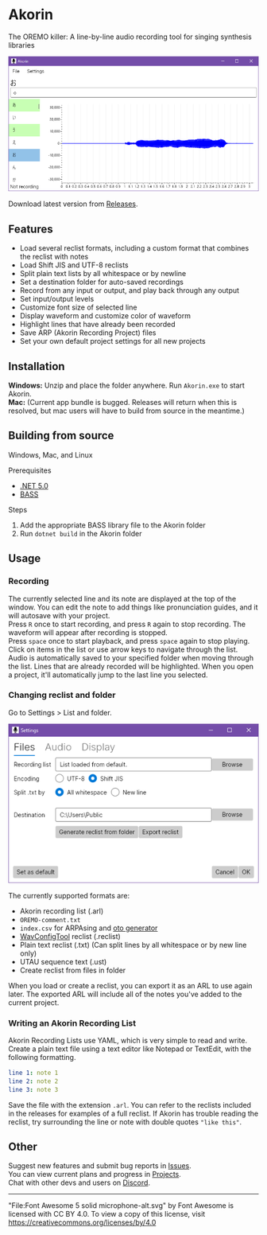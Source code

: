 # Akorin
The OREMO killer: A line-by-line audio recording tool for singing synthesis libraries

![Akorin screenshot](screenshot.png)

Download latest version from [Releases](https://github.com/adlez27/akorin/releases).

## Features
* Load several reclist formats, including a custom format that combines the reclist with notes
* Load Shift JIS and UTF-8 reclists
* Split plain text lists by all whitespace or by newline
* Set a destination folder for auto-saved recordings
* Record from any input or output, and play back through any output
* Set input/output levels
* Customize font size of selected line
* Display waveform and customize color of waveform
* Highlight lines that have already been recorded
* Save ARP (Akorin Recording Project) files
* Set your own default project settings for all new projects

## Installation
**Windows:** Unzip and place the folder anywhere. Run `Akorin.exe` to start Akorin.  
**Mac:** (Current app bundle is bugged. Releases will return when this is resolved, but mac users will have to build from source in the meantime.)

## Building from source
Windows, Mac, and Linux  

Prerequisites
- [.NET 5.0](https://dotnet.microsoft.com/)
- [BASS](https://www.un4seen.com/)

Steps
1. Add the appropriate BASS library file to the Akorin folder
2. Run `dotnet build` in the Akorin folder

## Usage
### Recording
The currently selected line and its note are displayed at the top of the window. You can edit the note to add things like pronunciation guides, and it will autosave with your project.  
Press `R` once to start recording, and press `R` again to stop recording. The waveform will appear after recording is stopped.  
Press `space` once to start playback, and press `space` again to stop playing.  
Click on items in the list or use arrow keys to navigate through the list. Audio is automatically saved to your specified folder when moving through the list. Lines that are already recorded will be highlighted. When you open a project, it'll automatically jump to the last line you selected.

### Changing reclist and folder
Go to Settings > List and folder.

![File settings screenshot](file-settings.png)

The currently supported formats are:
- Akorin recording list (.arl)
- `OREMO-comment.txt`
- `index.csv` for ARPAsing and [oto generator](https://github.com/adlez27/oto-generator)
- [WavConfigTool](https://github.com/HeidenBZR/WavConfigTool) reclist (.reclist)
- Plain text reclist (.txt) (Can split lines by all whitespace or by new line only)
- UTAU sequence text (.ust)
- Create reclist from files in folder

When you load or create a reclist, you can export it as an ARL to use again later. The exported ARL will include all of the notes you've added to the current project.

### Writing an Akorin Recording List
Akorin Recording Lists use YAML, which is very simple to read and write. Create a plain text file using a text editor like Notepad or TextEdit, with the following formatting.
```yaml
line 1: note 1
line 2: note 2
line 3: note 3
```
Save the file with the extension `.arl`. You can refer to the reclists included in the releases for examples of a full reclist. If Akorin has trouble reading the reclist, try surrounding the line or note with double quotes ``"like this"``.

## Other
Suggest new features and submit bug reports in [Issues](https://github.com/adlez27/akorin/issues).  
You can view current plans and progress in [Projects](https://github.com/adlez27/akorin/projects).  
Chat with other devs and users on [Discord](https://discord.gg/qZEPyhSqmf).

---
"File:Font Awesome 5 solid microphone-alt.svg" by Font Awesome is licensed with CC BY 4.0. To view a copy of this license, visit https://creativecommons.org/licenses/by/4.0
